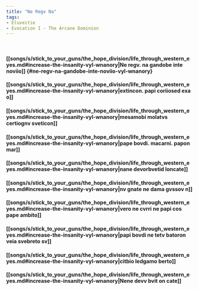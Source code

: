 ```yaml
---
title: "Ne Regv Na"
tags:
- Eluveitie
- Evocation I - The Arcane Dominion
---
```

&nbsp;
#### [[songs/s/stick_to_your_guns/the_hope_division/life_through_western_eyes.md#increase-the-insanity-vyl-wnanory|Ne regv. na gandobe inte noviio]] {#ne-regv-na-gandobe-inte-noviio-vyl-wnanory}
#### [[songs/s/stick_to_your_guns/the_hope_division/life_through_western_eyes.md#increase-the-insanity-vyl-wnanory|extincon. papi coriiosed exa o]]
#### [[songs/s/stick_to_your_guns/the_hope_division/life_through_western_eyes.md#increase-the-insanity-vyl-wnanory|mesamobi molatvs certiognv sveticon]]
#### [[songs/s/stick_to_your_guns/the_hope_division/life_through_western_eyes.md#increase-the-insanity-vyl-wnanory|pape bovdi. macarni. papon mar]]
#### [[songs/s/stick_to_your_guns/the_hope_division/life_through_western_eyes.md#increase-the-insanity-vyl-wnanory|nane devorbvetid loncate]]
#### [[songs/s/stick_to_your_guns/the_hope_division/life_through_western_eyes.md#increase-the-insanity-vyl-wnanory|nv gnate ne dama gvssov n]]
#### [[songs/s/stick_to_your_guns/the_hope_division/life_through_western_eyes.md#increase-the-insanity-vyl-wnanory|vero ne cvrri ne papi cos pape ambito]]
#### [[songs/s/stick_to_your_guns/the_hope_division/life_through_western_eyes.md#increase-the-insanity-vyl-wnanory|papi bovdi ne tetv batoron veia svebreto sv]]
#### [[songs/s/stick_to_your_guns/the_hope_division/life_through_western_eyes.md#increase-the-insanity-vyl-wnanory|citbio ledgamo berto]]
#### [[songs/s/stick_to_your_guns/the_hope_division/life_through_western_eyes.md#increase-the-insanity-vyl-wnanory|Nene devv bvit on cate]]
